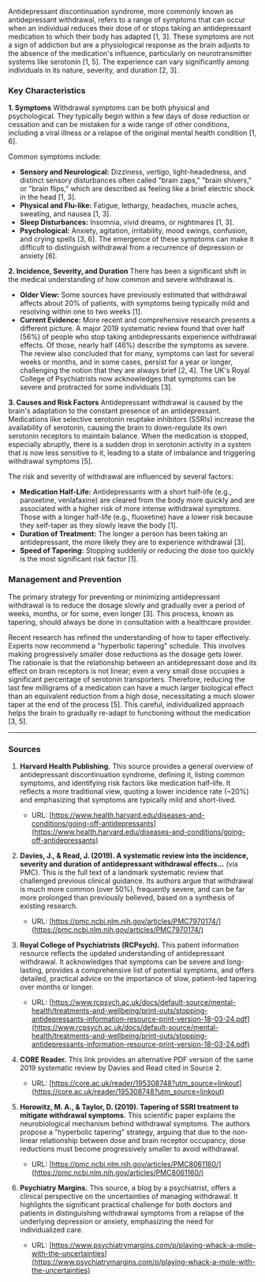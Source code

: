 Antidepressant discontinuation syndrome, more commonly known as antidepressant withdrawal, refers to a range of symptoms that can occur when an individual reduces their dose of or stops taking an antidepressant medication to which their body has adapted [1, 3]. These symptoms are not a sign of addiction but are a physiological response as the brain adjusts to the absence of the medication's influence, particularly on neurotransmitter systems like serotonin [1, 5]. The experience can vary significantly among individuals in its nature, severity, and duration [2, 3].

### Key Characteristics

**1. Symptoms**
Withdrawal symptoms can be both physical and psychological. They typically begin within a few days of dose reduction or cessation and can be mistaken for a wide range of other conditions, including a viral illness or a relapse of the original mental health condition [1, 6].

Common symptoms include:
*   **Sensory and Neurological:** Dizziness, vertigo, light-headedness, and distinct sensory disturbances often called "brain zaps," "brain shivers," or "brain flips," which are described as feeling like a brief electric shock in the head [1, 3].
*   **Physical and Flu-like:** Fatigue, lethargy, headaches, muscle aches, sweating, and nausea [1, 3].
*   **Sleep Disturbances:** Insomnia, vivid dreams, or nightmares [1, 3].
*   **Psychological:** Anxiety, agitation, irritability, mood swings, confusion, and crying spells [3, 6]. The emergence of these symptoms can make it difficult to distinguish withdrawal from a recurrence of depression or anxiety [6].

**2. Incidence, Severity, and Duration**
There has been a significant shift in the medical understanding of how common and severe withdrawal is.
*   **Older View:** Some sources have previously estimated that withdrawal affects about 20% of patients, with symptoms being typically mild and resolving within one to two weeks [1].
*   **Current Evidence:** More recent and comprehensive research presents a different picture. A major 2019 systematic review found that over half (56%) of people who stop taking antidepressants experience withdrawal effects. Of those, nearly half (46%) describe the symptoms as severe. The review also concluded that for many, symptoms can last for several weeks or months, and in some cases, persist for a year or longer, challenging the notion that they are always brief [2, 4]. The UK's Royal College of Psychiatrists now acknowledges that symptoms can be severe and protracted for some individuals [3].

**3. Causes and Risk Factors**
Antidepressant withdrawal is caused by the brain's adaptation to the constant presence of an antidepressant. Medications like selective serotonin reuptake inhibitors (SSRIs) increase the availability of serotonin, causing the brain to down-regulate its own serotonin receptors to maintain balance. When the medication is stopped, especially abruptly, there is a sudden drop in serotonin activity in a system that is now less sensitive to it, leading to a state of imbalance and triggering withdrawal symptoms [5].

The risk and severity of withdrawal are influenced by several factors:
*   **Medication Half-Life:** Antidepressants with a short half-life (e.g., paroxetine, venlafaxine) are cleared from the body more quickly and are associated with a higher risk of more intense withdrawal symptoms. Those with a longer half-life (e.g., fluoxetine) have a lower risk because they self-taper as they slowly leave the body [1].
*   **Duration of Treatment:** The longer a person has been taking an antidepressant, the more likely they are to experience withdrawal [3].
*   **Speed of Tapering:** Stopping suddenly or reducing the dose too quickly is the most significant risk factor [1].

### Management and Prevention

The primary strategy for preventing or minimizing antidepressant withdrawal is to reduce the dosage slowly and gradually over a period of weeks, months, or for some, even longer [3]. This process, known as tapering, should always be done in consultation with a healthcare provider.

Recent research has refined the understanding of how to taper effectively. Experts now recommend a "hyperbolic tapering" schedule. This involves making progressively smaller dose reductions as the dosage gets lower. The rationale is that the relationship between an antidepressant dose and its effect on brain receptors is not linear; even a very small dose occupies a significant percentage of serotonin transporters. Therefore, reducing the last few milligrams of a medication can have a much larger biological effect than an equivalent reduction from a high dose, necessitating a much slower taper at the end of the process [5]. This careful, individualized approach helps the brain to gradually re-adapt to functioning without the medication [3, 5].

---
### Sources

1.  **Harvard Health Publishing.** This source provides a general overview of antidepressant discontinuation syndrome, defining it, listing common symptoms, and identifying risk factors like medication half-life. It reflects a more traditional view, quoting a lower incidence rate (~20%) and emphasizing that symptoms are typically mild and short-lived.
    *   URL: [https://www.health.harvard.edu/diseases-and-conditions/going-off-antidepressants](https://www.health.harvard.edu/diseases-and-conditions/going-off-antidepressants)

2.  **Davies, J., & Read, J. (2019). A systematic review into the incidence, severity and duration of antidepressant withdrawal effects...** (via PMC). This is the full text of a landmark systematic review that challenged previous clinical guidance. Its authors argue that withdrawal is much more common (over 50%), frequently severe, and can be far more prolonged than previously believed, based on a synthesis of existing research.
    *   URL: [https://pmc.ncbi.nlm.nih.gov/articles/PMC7970174/](https://pmc.ncbi.nlm.nih.gov/articles/PMC7970174/)

3.  **Royal College of Psychiatrists (RCPsych).** This patient information resource reflects the updated understanding of antidepressant withdrawal. It acknowledges that symptoms can be severe and long-lasting, provides a comprehensive list of potential symptoms, and offers detailed, practical advice on the importance of slow, patient-led tapering over months or longer.
    *   URL: [https://www.rcpsych.ac.uk/docs/default-source/mental-health/treatments-and-wellbeing/print-outs/stopping-antidepressants-information-resource-print-version-18-03-24.pdf](https://www.rcpsych.ac.uk/docs/default-source/mental-health/treatments-and-wellbeing/print-outs/stopping-antidepressants-information-resource-print-version-18-03-24.pdf)

4.  **CORE Reader.** This link provides an alternative PDF version of the same 2019 systematic review by Davies and Read cited in Source 2.
    *   URL: [https://core.ac.uk/reader/195308748?utm_source=linkout](https://core.ac.uk/reader/195308748?utm_source=linkout)

5.  **Horowitz, M. A., & Taylor, D. (2019). Tapering of SSRI treatment to mitigate withdrawal symptoms.** This scientific paper explains the neurobiological mechanism behind withdrawal symptoms. The authors propose a "hyperbolic tapering" strategy, arguing that due to the non-linear relationship between dose and brain receptor occupancy, dose reductions must become progressively smaller to avoid withdrawal.
    *   URL: [https://pmc.ncbi.nlm.nih.gov/articles/PMC8061160/](https://pmc.ncbi.nlm.nih.gov/articles/PMC8061160/)

6.  **Psychiatry Margins.** This source, a blog by a psychiatrist, offers a clinical perspective on the uncertainties of managing withdrawal. It highlights the significant practical challenge for both doctors and patients in distinguishing withdrawal symptoms from a relapse of the underlying depression or anxiety, emphasizing the need for individualized care.
    *   URL: [https://www.psychiatrymargins.com/p/playing-whack-a-mole-with-the-uncertainties](https://www.psychiatrymargins.com/p/playing-whack-a-mole-with-the-uncertainties)